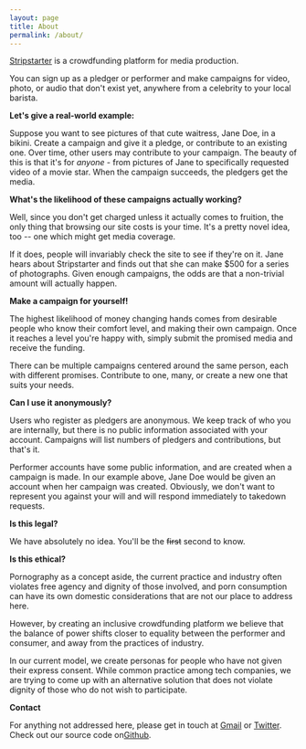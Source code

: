 ```yaml
---
layout: page
title: About
permalink: /about/
---
```


<!-- [Stripstarter](http://stripstarter.us) is a social crowdsourcing application.

Want to see Barack Obama naked?  Make a campaign -- or pledge money to an existing one -- and make it happen!

### Pledgers

You can make a campaign for anyone, for any set of deliverables.  If they deliver they receive the money, and you receive the media.  Campaign for pictures, video, audio, or any media-based performance.

Alternatively, find campaigns you want to see funded, and pledge money towards them.  You're only charged after the campaign is funded and the good are delivered!

### Performers

Are you on the site?  Great!*  If the terms of your campaign and funding level are to your liking, talk to us about fulfilling the campaign by delivering on its terms and claim your reward.

###### *Please don't sue us.

Alternatively, make a campaign for yourself -- anyone can do this!  Set a list of deliverables people can pledge towards, deliver, and claim your pile of cash.

### Is this even legal?

We're not sure yet, but you'll be the second to know! -->

[Stripstarter](http://stripstarter.us) is a crowdfunding platform for media production.

You can sign up as a pledger or performer and make campaigns for video, photo, or audio that don't exist yet, anywhere from a celebrity to your local barista.

**Let's give a real-world example:**

Suppose you want to see pictures of that cute waitress, Jane Doe, in a bikini.  Create a campaign and give it a pledge, or contribute to an existing one.  Over time, other users may contribute to your campaign.  The beauty of this is that it's for *anyone* - from pictures of Jane to specifically requested video of a movie star.  When the campaign succeeds, the pledgers get the media.

**What's the likelihood of these campaigns actually working?**

Well, since you don't get charged unless it actually comes to fruition, the only thing that browsing our site costs is your time.  It's a pretty novel idea, too -- one which might get media coverage.

If it does, people will invariably check the site to see if they're on it.  Jane hears about Stripstarter and finds out that she can make $500 for a series of photographs.  Given enough campaigns, the odds are that a non-trivial amount will actually happen.

**Make a campaign for yourself!**

The highest likelihood of money changing hands comes from desirable people who know their comfort level, and making their own campaign.  Once it reaches a level you're happy with, simply submit the promised media and receive the funding.

There can be multiple campaigns centered around the same person, each with different promises.  Contribute to one, many, or create a new one that suits your needs.

**Can I use it anonymously?**

Users who register as pledgers are anonymous.  We keep track of who you are internally, but there is no public information associated with your account.  Campaigns will list numbers of pledgers and contributions, but that's it.

Performer accounts have some public information, and are created when a campaign is made.  In our example above, Jane Doe would be given an account when her campaign was created.  Obviously, we don't want to represent you against your will and will respond immediately to takedown requests.

**Is this legal?**

We have absolutely no idea.  You'll be the <s>first</s> second to know.

**Is this ethical?**

Pornography as a concept aside, the current practice and industry often violates free agency and dignity of those involved, and porn consumption can have its own domestic considerations that are not our place to address here.

However, by creating an inclusive crowdfunding platform we believe that the balance of power shifts closer to equality between the performer and consumer, and away from the practices of industry.

In our current model, we create personas for people who have not given their express consent.  While common practice among tech companies, we are trying to come up with an alternative solution that does not violate dignity of those who do not wish to participate.

**Contact**

For anything not addressed here, please get in touch at [Gmail](mailto:stripstarter@gmail.com) or [Twitter](http://twitter.com/stripstarter).  Check out our source code on[Github](http://github.com/stripstarter/stripstarter).